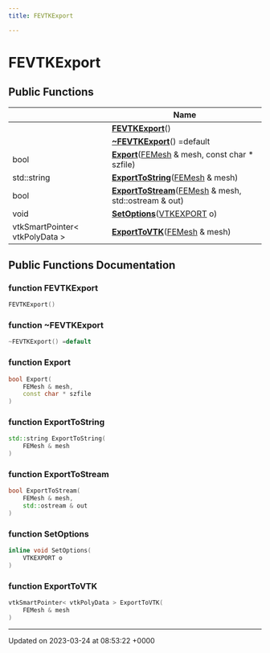 ```yaml
---
title: FEVTKExport

---
```


# FEVTKExport





## Public Functions

|                | Name           |
| -------------- | -------------- |
| | **[FEVTKExport](../Classes/classFEVTKExport.md#function-fevtkexport)**() |
| | **[~FEVTKExport](../Classes/classFEVTKExport.md#function-~fevtkexport)**() =default |
| bool | **[Export](../Classes/classFEVTKExport.md#function-export)**([FEMesh](../Classes/classFEMesh.md) & mesh, const char * szfile) |
| std::string | **[ExportToString](../Classes/classFEVTKExport.md#function-exporttostring)**([FEMesh](../Classes/classFEMesh.md) & mesh) |
| bool | **[ExportToStream](../Classes/classFEVTKExport.md#function-exporttostream)**([FEMesh](../Classes/classFEMesh.md) & mesh, std::ostream & out) |
| void | **[SetOptions](../Classes/classFEVTKExport.md#function-setoptions)**([VTKEXPORT](../Classes/structVTKEXPORT.md) o) |
| vtkSmartPointer< vtkPolyData > | **[ExportToVTK](../Classes/classFEVTKExport.md#function-exporttovtk)**([FEMesh](../Classes/classFEMesh.md) & mesh) |

## Public Functions Documentation

### function FEVTKExport

```cpp
FEVTKExport()
```


### function ~FEVTKExport

```cpp
~FEVTKExport() =default
```


### function Export

```cpp
bool Export(
    FEMesh & mesh,
    const char * szfile
)
```


### function ExportToString

```cpp
std::string ExportToString(
    FEMesh & mesh
)
```


### function ExportToStream

```cpp
bool ExportToStream(
    FEMesh & mesh,
    std::ostream & out
)
```


### function SetOptions

```cpp
inline void SetOptions(
    VTKEXPORT o
)
```


### function ExportToVTK

```cpp
vtkSmartPointer< vtkPolyData > ExportToVTK(
    FEMesh & mesh
)
```


-------------------------------

Updated on 2023-03-24 at 08:53:22 +0000